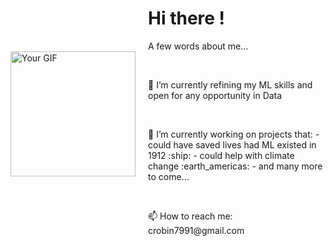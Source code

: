 <div style="display: flex; align-items: center;">
  <div style="flex: 1;">
    <img src="https://art.pixilart.com/9d54ee253ca2dec.gif" alt="Your GIF" height="200">
  </div>
  <div style="flex: 2; padding-left: 20px;">
    <h1>Hi there !</h1>
    <p>
      A few words about me...
    </p>
    <br>
    <p>
      🌱 I’m currently refining my ML skills and open for any opportunity in Data
    </p>
    <br>
    <p>
      🔭 I’m currently working on projects that: 
        - could have saved lives had ML existed in 1912 :ship:
        - could help with climate change :earth_americas:
        - and many more to come...
    </p>
    <br>
    <p>
      📫 How to reach me: crobin7991@gmail.com 
    </p>
  </div>
</div>
